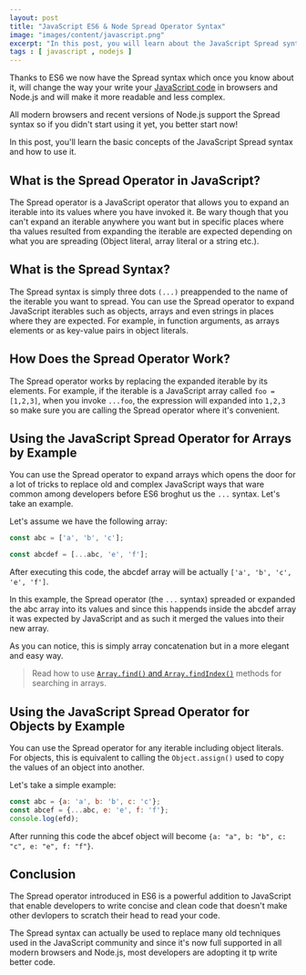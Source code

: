```yaml
---
layout: post
title: "JavaScript ES6 & Node Spread Operator Syntax"
image: "images/content/javascript.png"
excerpt: "In this post, you will learn about the JavaScript Spread syntax or operator." 
tags : [ javascript , nodejs ]
---
```


Thanks to ES6 we now have the Spread syntax which once you know about it, will change the way your write your [JavaScript code](https://www.techiediaries.com/javascript/) in browsers and Node.js and will make it more readable and less complex.

All modern browsers and recent versions of Node.js support the Spread syntax so if you didn't start using it yet, you better start now!

In this post, you'll learn the basic concepts of the JavaScript Spread syntax and how to use it.

## What is the Spread Operator in JavaScript?

The Spread operator is a JavaScript operator that allows you to expand an iterable into its values where you have invoked it. Be wary though that you can't expand an iterable anywhere you want but in specific places where tha values resulted from expanding the iterable are expected depending on what you are spreading (Object literal, array literal or a string etc.).

## What is the Spread Syntax?

The Spread syntax is simply three dots `(...)` preappended to the name of the iterable you want to spread. You can use the Spread operator to expand JavaScript iterables such as objects, arrays and even strings in places where they are expected. For example, in function arguments, as arrays elements or as key-value pairs in object literals.

## How Does the Spread Operator Work?

The Spread operator works by replacing the expanded iterable by its elements. For example, if the iterable is a JavaScript array called `foo = [1,2,3]`, when you invoke `...foo`, the expression will expanded into `1,2,3` so make sure you are calling the Spread operator where it's convenient.

## Using the JavaScript Spread Operator for Arrays by Example

You can use the Spread operator to expand arrays which opens the door for a lot of tricks to replace old and complex JavaScript ways that ware common among developers before ES6 broghut us the `...` syntax. Let's take an example. 

Let's assume we have the following array:

```javascript
const abc = ['a', 'b', 'c'];

const abcdef = [...abc, 'e', 'f'];
```

After executing this code, the abcdef array will be actually `['a', 'b', 'c', 'e', 'f']`.

In this example, the Spread operator (the `...` syntax) spreaded or expanded the abc array into its values and since this happends inside the abcdef array it was expected by JavaScript and as such it merged the values into their new array.

As you can notice, this is simply array concatenation but in a more elegant and easy way.

> Read how to use [`Array.find()` and `Array.findIndex()`](https://www.techiediaries.com/javascript-es6-array-find-array-findindex/) methods for searching in arrays. 

## Using the JavaScript Spread Operator for Objects by Example

You can use the Spread operator for any iterable including object literals. For objects, this is equivalent to calling the `Object.assign()` used to copy the values of an object into another.

Let's take a simple example:

```javascript
const abc = {a: 'a', b: 'b', c: 'c'};
const abcef = {...abc, e: 'e', f: 'f'};
console.log(efd);
```

After running this code the abcef object will become `{a: "a", b: "b", c: "c", e: "e", f: "f"}`.

## Conclusion

The Spread operator introduced in ES6 is a powerful addition to JavaScript that enable developers to write concise and clean code that doesn't make other devlopers to scratch their head to read your code.

The Spread syntax can actually be used to replace many old techniques used in the JavaScript community and since it's now full supported in all modern browsers and Node.js, most developers are adopting it tp write better code.







